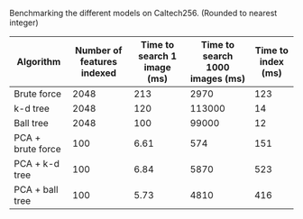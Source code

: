 Benchmarking the different models on Caltech256. (Rounded to nearest integer)

| Algorithm | Number of features indexed | Time to search 1 image (ms) | Time to search 1000 images (ms)  | Time to index (ms)    |
|-------------|----------------------------|------------------------|--------------|-------------|
| Brute force   | 2048 |  213   | 2970       | 123   | 
| k-d tree      | 2048 |  120   | 113000     |    14|
| Ball tree     | 2048 |  100   | 99000      |   12  |
| PCA + brute force | 100 | 6.61  | 574  |  151   |
| PCA + k-d tree | 100 |  6.84  | 5870    |  523  |
| PCA + ball tree | 100 | 5.73  |  4810  |   416  |
